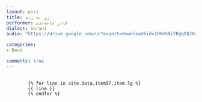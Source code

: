 ```yaml
---
layout: post
title: ژن به ژنه
performer: قادر مامەندی
dialect: Sorani
audio: "https://drive.google.com/uc?export=download&id=1HVmS8iYBgqDQJOgbrxzYKH0SJdDTNENI"

categories:
- Bend

comments: true
---
```


<div class="language-plaintext highlighter-rouge">
    <div class="highlight">
        <pre class="highlight">
            <code>
        {% for line in site.data.item57.item.lg %}
        {{ line }}
        {% endfor %}
            </code>
        </pre>
    </div>
</div>

